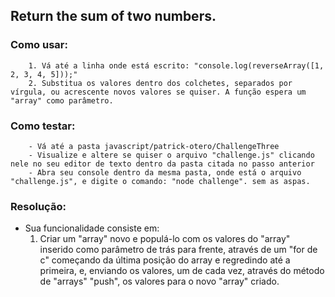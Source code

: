 ## Return the sum of two numbers.

### Como usar:
        1. Vá até a linha onde está escrito: "console.log(reverseArray([1, 2, 3, 4, 5]));" 
        2. Substitua os valores dentro dos colchetes, separados por vírgula, ou acrescente novos valores se quiser. A função espera um "array" como parâmetro.

### Como testar:
        - Vá até a pasta javascript/patrick-otero/ChallengeThree
        - Visualize e altere se quiser o arquivo "challenge.js" clicando nele no seu editor de texto dentro da pasta citada no passo anterior
        - Abra seu console dentro da mesma pasta, onde está o arquivo "challenge.js", e digite o comando: "node challenge". sem as aspas.

### Resolução:

 - Sua funcionalidade consiste em:
    1. Criar um "array" novo e populá-lo com os valores do "array" inserido como parâmetro de trás para frente, através de um "for de c" começando da última posição do array e regredindo até a primeira, e, enviando os valores, um de cada vez, através do método de "arrays" "push", os valores para o novo "array" criado.